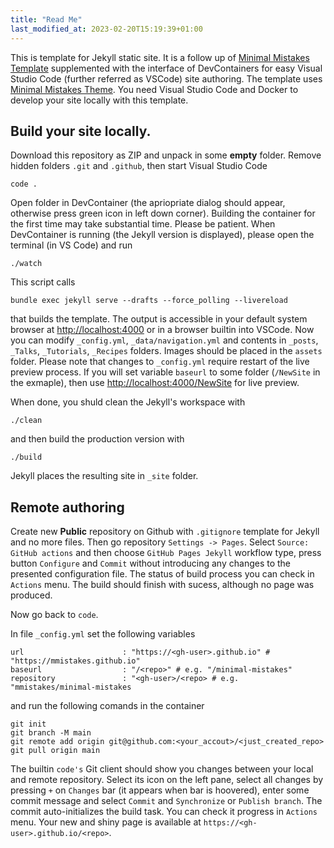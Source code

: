 ```yaml
---
title: "Read Me"
last_modified_at: 2023-02-20T15:19:39+01:00
---
```


This is template for Jekyll static site. 
It is a follow up of [Minimal Mistakes Template](https://github.com/j3soon/minimal-mistakes-template/) supplemented with the interface of DevContainers for easy Visual Studio Code (further referred as VSCode) site authoring.
The template uses [Minimal Mistakes Theme](https://mmistakes.github.io/minimal-mistakes/).
You need Visual Studio Code and Docker to develop your site locally with this template. 

## Build your site locally.

Download this repository as ZIP and unpack in some **empty** folder.
Remove hidden folders `.git` and `.github`, then start
Visual Studio Code
```
code .
```
Open folder in DevContainer (the apriopriate dialog should appear, otherwise press green icon in left down corner).
Building the container for the first time may take substantial time. Please be patient.
When DevContainer is running (the Jekyll version is displayed), please open the terminal (in VS Code)
and run
```
./watch
```
This script calls
```
bundle exec jekyll serve --drafts --force_polling --livereload
```
that builds the template.
The output is accessible in your default system browser at [http://localhost:4000](http://localhost:4000) or in a browser builtin into VSCode.
Now you can modify `_config.yml`, `_data/navigation.yml` and contents in `_posts`, `_Talks`, `_Tutorials`, `_Recipes` folders. 
Images should be placed in the `assets` folder.
Please note that changes to `_config.yml` require restart of the live preview process.
If you will set variable `baseurl` to some folder (`/NewSite` in the exmaple), then use [http://localhost:4000/NewSite](http://localhost:4000/NewSite) for live preview.

When done, you shuld clean the Jekyll's workspace with
```
./clean
```
and then build the production version with
```
./build
```
Jekyll places the resulting site in `_site` folder. 

## Remote authoring

Create new **Public** repository on Github with `.gitignore` template for Jekyll and no more files.
Then go repository `Settings -> Pages`. Select `Source: GitHub actions` and then choose `GitHub Pages Jekyll` workflow type, press button `Configure` and `Commit` without introducing any changes to the presented configuration file.
The status of build process you can check in `Actions` menu.
The build should finish with sucess, although no page was produced.

Now go back to `code`.

In file `_config.yml` set the following variables
```
url                      : "https://<gh-user>.github.io" #  "https://mmistakes.github.io"
baseurl                  : "/<repo>" # e.g. "/minimal-mistakes"
repository               : "<gh-user>/<repo> # e.g. "mmistakes/minimal-mistakes
```
 and run the following comands in the container
```
git init
git branch -M main
git remote add origin git@github.com:<your_accout>/<just_created_repo>
git pull origin main
```


The builtin `code's` Git client should show you changes between your local and remote repository.
Select its icon on the left pane, select all changes by pressing `+` on `Changes` bar (it appears when bar is hoovered), enter some commit message and select `Commit` and `Synchronize` or `Publish branch`.
The commit auto-initializes the build task. You can check it progress in `Actions` menu.
Your new and shiny page is available at `https://<gh-user>.github.io/<repo>`.
